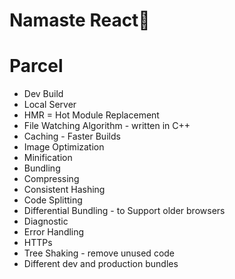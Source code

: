 # Namaste React🚀



# Parcel
- Dev Build
- Local Server
- HMR = Hot Module Replacement
- File Watching Algorithm - written in C++
- Caching - Faster Builds
- Image Optimization
- Minification
- Bundling
- Compressing
- Consistent Hashing
- Code Splitting
- Differential Bundling - to Support older browsers
- Diagnostic
- Error Handling
- HTTPs
- Tree Shaking - remove unused code
- Different dev and production bundles
